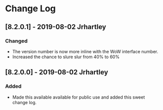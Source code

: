 # Change Log

## [8.2.0.1] - 2019-08-02 Jrhartley
### Changed
- The version number is now more inline with the WoW interface number.
- Increased the chance to slure slur from 40% to 60%

## [8.2.0.0] - 2019-08-02 Jrhartley
### Added
- Made this available available for public use and added this sweet change log.